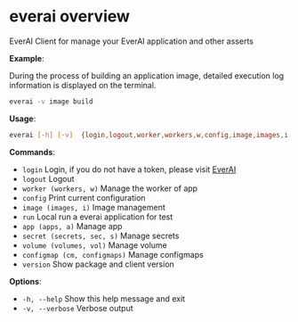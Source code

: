 # everai overview
EverAI Client for manage your EverAI application and other asserts  


**Example**:  

During the process of building an application image, detailed execution log information is displayed on the terminal.  


```bash
everai -v image build
```

**Usage**:   
```bash
everai [-h] [-v]  {login,logout,worker,workers,w,config,image,images,i,run,app,apps,a,secret,secrets,sec,s,volume,volumes,vol,autoscaling,configmap,cm,configmaps,version} ...
```

**Commands**:
* `login`               Login, if you do not have a token, please visit [EverAI](https://everai.expvent.com)   
* `logout`              Logout 
* `worker (workers, w)` Manage the worker of app 
* `config`              Print current configuration 
* `image (images, i)`   Image management 
* `run`                 Local run a everai application for test 
* `app (apps, a)`       Manage app 
* `secret (secrets, sec, s)`  Manage secrets 
* `volume (volumes, vol)`  Manage volume 
* `configmap (cm, configmaps)`  Manage configmaps 
* `version`             Show package and client version 

**Options**:  
 * `-h, --help`          Show this help message and exit 
 * `-v, --verbose`       Verbose output 
 

